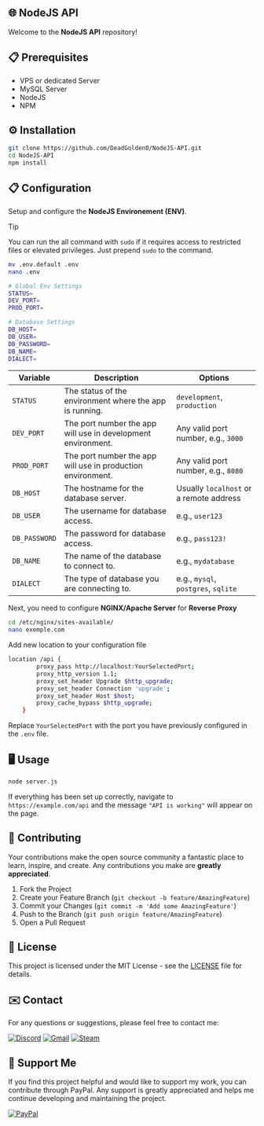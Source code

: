 ## 🌐 NodeJS API

Welcome to the **NodeJS API** repository!

## 📋 Prerequisites

- VPS or dedicated Server
- MySQL Server
- NodeJS
- NPM

## ⚙️ Installation

```bash
git clone https://github.com/DeadGolden0/NodeJS-API.git
cd NodeJS-API
npm install
```

## 📋 Configuration
Setup and configure the **NodeJS Environement (ENV)**.

> [!TIP]
> You can run the all command with `sudo` if it requires access to restricted files or elevated privileges. Just prepend `sudo` to the command.

```bash
mv .env.default .env
nano .env
```

```bash
# Global Env Settings
STATUS= 
DEV_PORT=
PROD_PORT=

# Database Settings
DB_HOST=
DB_USER=
DB_PASSWORD=
DB_NAME=
DIALECT=
```

<table>
    <thead>
        <tr>
            <th>Variable</th>
            <th>Description</th>
            <th>Options</th>
        </tr>
    </thead>
    <tbody>
        <tr>
            <td><code>STATUS</code></td>
            <td>The status of the environment where the app is running.</td>
            <td><code>development</code>, <code>production</code></td>
        </tr>
        <tr>
            <td><code>DEV_PORT</code></td>
            <td>The port number the app will use in development environment.</td>
            <td>Any valid port number, e.g., <code>3000</code></td>
        </tr>
        <tr>
            <td><code>PROD_PORT</code></td>
            <td>The port number the app will use in production environment.</td>
            <td>Any valid port number, e.g., <code>8080</code></td>
        </tr>
        <tr>
            <td><code>DB_HOST</code></td>
            <td>The hostname for the database server.</td>
            <td>Usually <code>localhost</code> or a remote address</td>
        </tr>
        <tr>
            <td><code>DB_USER</code></td>
            <td>The username for database access.</td>
            <td>e.g., <code>user123</code></td>
        </tr>
        <tr>
            <td><code>DB_PASSWORD</code></td>
            <td>The password for database access.</td>
            <td>e.g., <code>pass123!</code></td>
        </tr>
        <tr>
            <td><code>DB_NAME</code></td>
            <td>The name of the database to connect to.</td>
            <td>e.g., <code>mydatabase</code></td>
        </tr>
        <tr>
            <td><code>DIALECT</code></td>
            <td>The type of database you are connecting to.</td>
            <td>e.g., <code>mysql</code>, <code>postgres</code>, <code>sqlite</code></td>
        </tr>
    </tbody>
</table>




Next, you need to configure **NGINX/Apache Server** for **Reverse Proxy**

```bash
cd /etc/nginx/sites-available/
nano exemple.com
```

Add new location to your configuration file
```bash
location /api {
        proxy_pass http://localhost:YourSelectedPort;
        proxy_http_version 1.1;
        proxy_set_header Upgrade $http_upgrade;
        proxy_set_header Connection 'upgrade';
        proxy_set_header Host $host;
        proxy_cache_bypass $http_upgrade;
    }
```
Replace ``YourSelectedPort`` with the port you have previously configured in the ``.env`` file.

## 🖥️ Usage

```bash
node server.js
```

If everything has been set up correctly, navigate to ``https://example.com/api`` and the message ``"API is working"`` will appear on the page.


## 🤝 Contributing

Your contributions make the open source community a fantastic place to learn, inspire, and create. Any contributions you make are **greatly appreciated**.

1. Fork the Project
2. Create your Feature Branch (`git checkout -b feature/AmazingFeature`)
3. Commit your Changes (`git commit -m 'Add some AmazingFeature'`)
4. Push to the Branch (`git push origin feature/AmazingFeature`)
5. Open a Pull Request

## 📝 License

This project is licensed under the MIT License - see the [LICENSE](LICENSE) file for details.

## ✉️ Contact

For any questions or suggestions, please feel free to contact me:

[![Discord](https://img.shields.io/badge/Discord-%235865F2.svg?style=for-the-badge&logo=discord&logoColor=white)](https://discord.gg/w92W7XR9Yg)
[![Gmail](https://img.shields.io/badge/Gmail-D14836?style=for-the-badge&logo=gmail&logoColor=white)](mailto:deadgolden9122@gmail.com)
[![Steam](https://img.shields.io/badge/steam-%23000000.svg?style=for-the-badge&logo=steam&logoColor=white)](https://steamcommunity.com/id/DeAdGoLdEn/)

## 💖 Support Me

If you find this project helpful and would like to support my work, you can contribute through PayPal. Any support is greatly appreciated and helps me continue developing and maintaining the project.

[![PayPal](https://img.shields.io/badge/PayPal-00457C?style=for-the-badge&logo=paypal&logoColor=white)](https://paypal.me/DeadGolden0)
